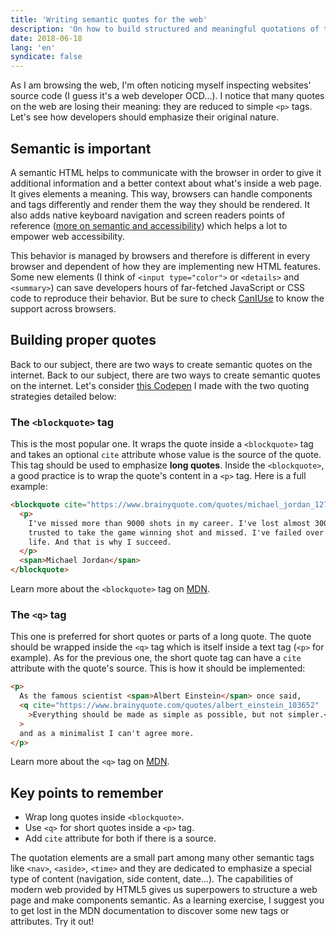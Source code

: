 ```yaml
---
title: 'Writing semantic quotes for the web'
description: 'On how to build structured and meaningful quotations of the web thanks to semantic HTML5 tags.'
date: 2018-06-18
lang: 'en'
syndicate: false
---
```


As I am browsing the web, I'm often noticing myself inspecting websites' source code (I guess it's a web developer OCD...). I notice that many quotes on the web are losing their meaning: they are reduced to simple `<p>` tags. Let's see how developers should emphasize their original nature.

## Semantic is important

A semantic HTML helps to communicate with the browser in order to give it additional information and a better context about what's inside a web page. It gives elements a meaning. This way, browsers can handle components and tags differently and render them the way they should be rendered. It also adds native keyboard navigation and screen readers points of reference ([more on semantic and accessibility](https://24ways.org/2017/accessibility-through-semantic-html/)) which helps a lot to empower web accessibility.

This behavior is managed by browsers and therefore is different in every browser and dependent of how they are implementing new HTML features. Some new elements (I think of `<input type="color">` or `<details>` and `<summary>`) can save developers hours of far-fetched JavaScript or CSS code to reproduce their behavior. But be sure to check [CanIUse](https://caniuse.com/) to know the support across browsers.

## Building proper quotes

Back to our subject, there are two ways to create semantic quotes on the internet. Back to our subject, there are two ways to create semantic quotes on the internet. Let's consider [this Codepen](https://codepen.io/bellangerq/pen/MXmGKw) I made with the two quoting strategies detailed below:

<!-- <p data-height="600" data-theme-id="0" data-slug-hash="MXmGKw" data-default-tab="result" data-user="bellangerq" data-embed-version="2" data-pen-title="Quote" class="codepen">See the Pen <a href="https://codepen.io/bellangerq/pen/MXmGKw/">Quote</a> by Quentin Bellanger (<a href="https://codepen.io/bellangerq">@bellangerq</a>) on <a href="https://codepen.io">CodePen</a>.</p>
<script async src="https://static.codepen.io/assets/embed/ei.js"></script> -->

### The `<blockquote>` tag

This is the most popular one. It wraps the quote inside a `<blockquote>` tag and takes an optional `cite` attribute whose value is the source of the quote. This tag should be used to emphasize **long quotes**. Inside the `<blockquote>`, a good practice is to wrap the quote's content in a `<p>` tag. Here is a full example:

```html
<blockquote cite="https://www.brainyquote.com/quotes/michael_jordan_127660">
  <p>
    I've missed more than 9000 shots in my career. I've lost almost 300 games. 26 times, I've been
    trusted to take the game winning shot and missed. I've failed over and over and over again in my
    life. And that is why I succeed.
  </p>
  <span>Michael Jordan</span>
</blockquote>
```

Learn more about the `<blockquote>` tag on [MDN](https://developer.mozilla.org/en-US/docs/Web/HTML/Element/blockquote).

### The `<q>` tag

This one is preferred for short quotes or parts of a long quote. The quote should be wrapped inside the `<q>` tag which is itself inside a text tag (`<p>` for example). As for the previous one, the short quote tag can have a `cite` attribute with the quote's source. This is how it should be implemented:

```html
<p>
  As the famous scientist <span>Albert Einstein</span> once said,
  <q cite="https://www.brainyquote.com/quotes/albert_einstein_103652"
    >Everything should be made as simple as possible, but not simpler.</q
  >
  and as a minimalist I can't agree more.
</p>
```

Learn more about the `<q>` tag on [MDN](https://developer.mozilla.org/en-US/docs/Web/HTML/Element/q).

## Key points to remember

- Wrap long quotes inside `<blockquote>`.
- Use `<q>` for short quotes inside a `<p>` tag.
- Add `cite` attribute for both if there is a source.

The quotation elements are a small part among many other semantic tags like `<nav>`, `<aside>`, `<time>` and they are dedicated to emphasize a special type of content (navigation, side content, date...). The capabilities of modern web provided by HTML5 gives us superpowers to structure a web page and make components semantic. As a learning exercise, I suggest you to get lost in the MDN documentation to discover some new tags or attributes. Try it out!
